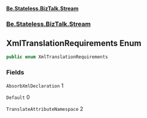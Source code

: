 #### [Be.Stateless.BizTalk.Stream](README.md 'README')
### [Be.Stateless.BizTalk.Stream](Be.Stateless.BizTalk.Stream.md 'Be.Stateless.BizTalk.Stream')

## XmlTranslationRequirements Enum

```csharp
public enum XmlTranslationRequirements
```
### Fields

<a name='Be.Stateless.BizTalk.Stream.XmlTranslationRequirements.AbsorbXmlDeclaration'></a>

`AbsorbXmlDeclaration` 1

<a name='Be.Stateless.BizTalk.Stream.XmlTranslationRequirements.Default'></a>

`Default` 0

<a name='Be.Stateless.BizTalk.Stream.XmlTranslationRequirements.TranslateAttributeNamespace'></a>

`TranslateAttributeNamespace` 2